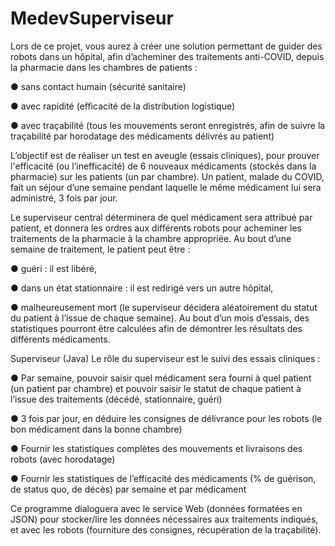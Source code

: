 # MedevSuperviseur

Lors de ce projet, vous aurez à créer une solution permettant de guider des robots dans un hôpital, afin d’acheminer des traitements anti-COVID, depuis la pharmacie dans les chambres de patients :

● sans contact humain (sécurité sanitaire)

● avec rapidité (efficacité de la distribution logistique)

● avec traçabilité (tous les mouvements seront enregistrés, afin de suivre la traçabilité par horodatage des médicaments délivrés au patient)

L’objectif est de réaliser un test en aveugle (essais cliniques), pour prouver l'efficacité (ou l’inefficacité) de 6 nouveaux médicaments (stockés dans la pharmacie) sur les patients (un par chambre). Un patient, malade du COVID, fait un séjour d’une semaine pendant laquelle le même médicament lui sera administré, 3 fois par jour.

Le superviseur central déterminera de quel médicament sera attribué par patient, et donnera les ordres aux différents robots pour acheminer les traitements de la pharmacie à la chambre appropriée. Au bout d’une semaine de traitement, le patient peut être :

● guéri : il est libéré,

● dans un état stationnaire : il est redirigé vers un autre hôpital,

● malheureusement mort (le superviseur décidera aléatoirement du statut du patient à l’issue de chaque semaine). Au bout d’un mois d’essais, des statistiques pourront être calculées afin de démontrer les résultats des différents médicaments.

Superviseur (Java)
Le rôle du superviseur est le suivi des essais cliniques :

● Par semaine, pouvoir saisir quel médicament sera fourni à quel patient (un patient par chambre) et pouvoir saisir le statut de chaque patient à l’issue des traitements (décédé, stationnaire, guéri)

● 3 fois par jour, en déduire les consignes de délivrance pour les robots (le bon médicament dans la bonne chambre)

● Fournir les statistiques complètes des mouvements et livraisons des robots (avec horodatage)

● Fournir les statistiques de l’efficacité des médicaments (% de guérison, de status quo, de décès) par semaine et par médicament 

Ce programme dialoguera avec le service Web (données formatées en JSON) pour stocker/lire les données nécessaires aux traitements indiqués, et avec les robots (fourniture des consignes, récupération de la traçabilité).
